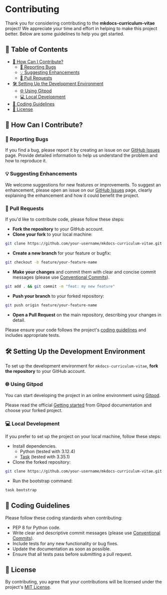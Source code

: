 # Contributing

Thank you for considering contributing to the **mkdocs-curriculum-vitae** project! We appreciate your time and effort in helping to make this project better. Below are some guidelines to help you get started.

## 📜 Table of Contents

- [🚀 How Can I Contribute?](#how-can-i-contribute)
    - [🐛 Reporting Bugs](#reporting-bugs)
    - [💡 Suggesting Enhancements](#suggesting-enhancements)
    - [🔄 Pull Requests](#pull-requests)
- [🛠️ Setting Up the Development Environment](#setting-up-the-development-environment)
    - [🌐 Using Gitpod](#using-gitpod)
    - [💻 Local Development](#local-development)
- [📝 Coding Guidelines](#coding-guidelines)
- [📄 License](#license)

## 🚀 How Can I Contribute?

### 🐛 Reporting Bugs

If you find a bug, please report it by creating an issue on our [GitHub Issues](https://github.com/Paul-Riviere/mkdocs-curriculum-vitae/issues) page. Provide detailed information to help us understand the problem and how to reproduce it.

### 💡 Suggesting Enhancements

We welcome suggestions for new features or improvements. To suggest an enhancement, please open an issue on our [GitHub Issues](https://github.com/Paul-Riviere/mkdocs-curriculum-vitae/issues) page, clearly explaining the enhancement and how it could benefit the project.

### 🔄 Pull Requests

If you'd like to contribute code, please follow these steps:

- **Fork the repository** to your GitHub account.
- **Clone your fork** to your local machine:
```sh
git clone https://github.com/your-username/mkdocs-curriculum-vitae.git
```
- **Create a new branch** for your feature or bugfix:
```sh
git checkout -b feature/your-feature-name
```
- **Make your changes** and commit them with clear and concise commit messages (please use [Conventional Commits](https://www.conventionalcommits.org/en/v1.0.0/)).
```sh
git add . && git commit -m "feat: my new feature"
```
- **Push your branch** to your forked repository:
```sh
git push origin feature/your-feature-name
```
- **Open a Pull Request** on the main repository, describing your changes in detail.

Please ensure your code follows the project's [coding guidelines](#coding-guidelines) and includes appropriate tests.

## 🛠️ Setting Up the Development Environment

To set up the development environment for `mkdocs-curriculum-vitae`, **fork the repository** to your GitHub account.

### 🌐 Using Gitpod

You can start developing the project in an online environment using [Gitpod](https://gitpod.io).

Please read the official [Getting started](https://www.gitpod.io/docs/introduction/getting-started) from Gitpod documentation and choose your forked project.

### 💻 Local Development

If you prefer to set up the project on your local machine, follow these steps:

- Install dependencies.
    - Python (tested with 3.12.4)
    - [Task](https://taskfile.dev/) (tested with 3.35.1)
- Clone the forked repository:
```sh
git clone https://github.com/your-username/mkdocs-curriculum-vitae.git
```
- Run the bootstrap command:
```sh
task bootstrap
```

## 📝 Coding Guidelines

Please follow these coding standards when contributing:

- PEP 8 for Python code.
- Write clear and descriptive commit messages (please use [Conventional Commits](https://www.conventionalcommits.org/en/v1.0.0/)).
- Include tests for any new functionality or bug fixes.
- Update the documentation as soon as possible.
- Ensure that all tests pass before submitting a pull request.

## 📄 License

By contributing, you agree that your contributions will be licensed under the project's [MIT License](https://github.com/Paul-Riviere/mkdocs-curriculum-vitae/blob/main/LICENSE).
